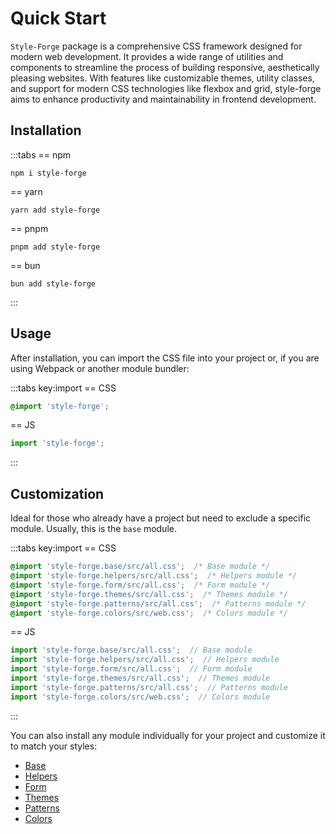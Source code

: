 
# Quick Start

`Style-Forge` package is a comprehensive CSS framework designed for modern web development. It provides a wide range of utilities and components to streamline the process of building responsive, aesthetically pleasing websites. With features like customizable themes, utility classes, and support for modern CSS technologies like flexbox and grid, style-forge aims to enhance productivity and maintainability in frontend development.

## Installation

:::tabs
== npm
```shell
npm i style-forge
```
== yarn
```shell
yarn add style-forge
```
== pnpm
```shell
pnpm add style-forge
```
== bun
```shell
bun add style-forge
```
:::

## Usage

After installation, you can import the CSS file into your project or, if you are using Webpack or another module bundler:

:::tabs key:import
== CSS
```css
@import 'style-forge';
```
== JS
```js
import 'style-forge';
```
:::

## Customization

Ideal for those who already have a project but need to exclude a specific module. Usually, this is the `base` module.

:::tabs key:import
== CSS
```css
@import 'style-forge.base/src/all.css';  /* Base module */
@import 'style-forge.helpers/src/all.css';  /* Helpers module */
@import 'style-forge.form/src/all.css';  /* Form module */
@import 'style-forge.themes/src/all.css';  /* Themes module */
@import 'style-forge.patterns/src/all.css';  /* Patterns module */
@import 'style-forge.colors/src/web.css';  /* Colors module */
```
== JS
```js
import 'style-forge.base/src/all.css';  // Base module
import 'style-forge.helpers/src/all.css';  // Helpers module
import 'style-forge.form/src/all.css';  // Form module
import 'style-forge.themes/src/all.css';  // Themes module
import 'style-forge.patterns/src/all.css';  // Patterns module
import 'style-forge.colors/src/web.css';  // Colors module
```
:::

You can also install any module individually for your project and customize it to match your styles:

* [Base](/base/)
* [Helpers](/helpers/)
* [Form](/form/)
* [Themes](/themes/)
* [Patterns](/patterns/)
* [Colors](/colors/)
